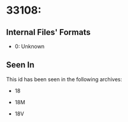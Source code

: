 # 33108: 

## Internal Files' Formats
- 0: Unknown

## Seen In

This id has been seen in the following archives:  

- 18  

- 18M  

- 18V  
